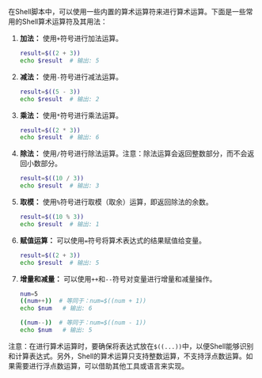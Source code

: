 在Shell脚本中，可以使用一些内置的算术运算符来进行算术运算。下面是一些常用的Shell算术运算符及其用法：

1. **加法：** 使用`+`符号进行加法运算。
   ```bash
   result=$((2 + 3))
   echo $result  # 输出: 5
   ```

2. **减法：** 使用`-`符号进行减法运算。
   ```bash
   result=$((5 - 3))
   echo $result  # 输出: 2
   ```

3. **乘法：** 使用`*`符号进行乘法运算。
   ```bash
   result=$((2 * 3))
   echo $result  # 输出: 6
   ```

4. **除法：** 使用`/`符号进行除法运算。注意：除法运算会返回整数部分，而不会返回小数部分。
   ```bash
   result=$((10 / 3))
   echo $result  # 输出: 3
   ```

5. **取模：** 使用`%`符号进行取模（取余）运算，即返回除法的余数。
   ```bash
   result=$((10 % 3))
   echo $result  # 输出: 1
   ```

6. **赋值运算：** 可以使用`=`符号将算术表达式的结果赋值给变量。
   ```bash
   result=$((2 + 3))
   echo $result  # 输出: 5
   ```

7. **增量和减量：** 可以使用`++`和`--`符号对变量进行增量和减量操作。
   ```bash
   num=5
   ((num++))  # 等同于：num=$((num + 1))
   echo $num   # 输出: 6
   
   ((num--))  # 等同于：num=$((num - 1))
   echo $num   # 输出: 5
   ```

注意：在进行算术运算时，要确保将表达式放在`$((...))`中，以便Shell能够识别和计算表达式。另外，Shell的算术运算只支持整数运算，不支持浮点数运算。如果需要进行浮点数运算，可以借助其他工具或语言来实现。